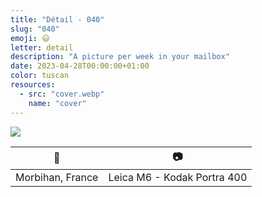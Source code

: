 ```yaml
---
title: "Détail - 040"
slug: "040"
emoji: 😃
letter: detail
description: "A picture per week in your mailbox"
date: 2023-04-28T00:00:00+01:00
color: tuscan
resources:
  - src: "cover.webp"
    name: "cover"
---
```

![](cover)

📍 | 📷
---|---
Morbihan, France | Leica M6 - Kodak Portra 400

